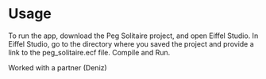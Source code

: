 # Usage
To run the app, download the Peg Solitaire project, and open Eiffel Studio. In Eiffel Studio, go to the directory where you saved the project and provide a link to the peg_solitaire.ecf file. Compile and Run.

Worked with a partner (Deniz)
